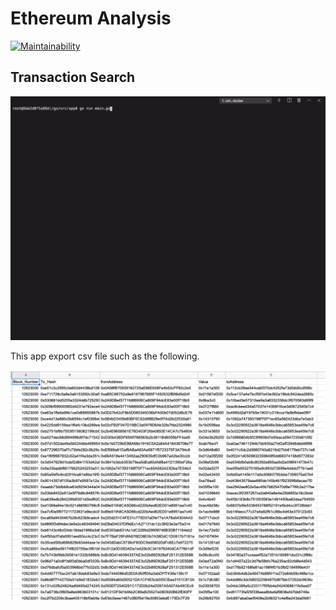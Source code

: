# Ethereum Analysis

[![Maintainability](https://api.codeclimate.com/v1/badges/aaa4313188b6a83f4d40/maintainability)](https://codeclimate.com/github/Naokiakazawa/monitoring_dapp/maintainability)

## Transaction Search

![demo_gif](/image/goeth.gif)

This app export csv file such as the following.

![demo_csv](/image/csv_example.png)

